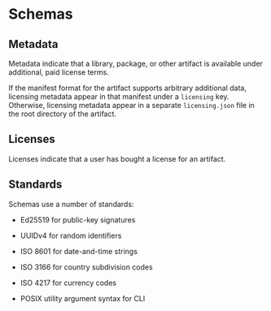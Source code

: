 # Schemas

## Metadata

Metadata indicate that a library, package, or other artifact is available under additional, paid license terms.

If the manifest format for the artifact supports arbitrary additional data, licensing metadata appear in that manifest under a `licensing` key.  Otherwise, licensing metadata appear in a separate `licensing.json` file in the root directory of the artifact.

## Licenses

Licenses indicate that a user has bought a license for an artifact.

## Standards

Schemas use a number of standards:

- Ed25519 for public-key signatures

- UUIDv4 for random identifiers

- ISO 8601 for date-and-time strings

- ISO 3166 for country subdivision codes

- ISO 4217 for currency codes

- POSIX utility argument syntax for CLI
